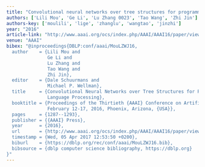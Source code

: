 ```yaml
---
title: "Convolutional neural networks over tree structures for programming language processing"
authors: ['Lili Mou', 'Ge Li', 'Lu Zhang 0023', 'Tao Wang', 'Zhi Jin']
authors-key: ['moulili', 'lige', 'zhanglu', 'wangtao', 'jinzhi']
year: "2016"
article-link: "http://www.aaai.org/ocs/index.php/AAAI/AAAI16/paper/view/11775"
venue: "AAAI"
bibex: "@inproceedings{DBLP:conf/aaai/MouLZWJ16,
  author    = {Lili Mou and
               Ge Li and
               Lu Zhang and
               Tao Wang and
               Zhi Jin},
  editor    = {Dale Schuurmans and
               Michael P. Wellman},
  title     = {Convolutional Neural Networks over Tree Structures for Programming
               Language Processing},
  booktitle = {Proceedings of the Thirtieth {AAAI} Conference on Artificial Intelligence,
               February 12-17, 2016, Phoenix, Arizona, {USA}},
  pages     = {1287--1293},
  publisher = {{AAAI} Press},
  year      = {2016},
  url       = {http://www.aaai.org/ocs/index.php/AAAI/AAAI16/paper/view/11775},
  timestamp = {Wed, 05 Apr 2017 12:53:50 +0200},
  biburl    = {https://dblp.org/rec/conf/aaai/MouLZWJ16.bib},
  bibsource = {dblp computer science bibliography, https://dblp.org}
}"
---
```

